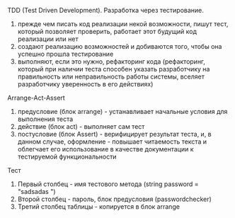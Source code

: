 TDD (Test Driven Development). Разработка через тестирование.
1. прежде чем писать код реализации некой возможности, пишут тест, который позволяет проверить, работает этот будущий код реализации или нет
2. создают реализацию возможностей и добиваются того, чтобы она успешно прошла тестирование
3. выполняют, если это нужно, рефакторинг кода (рефакторинг, который при наличии теста способен указать разработчику на правильность или неправильность работы системы, вселяет разработчику уверенность в его действиях)

Arrange-Act-Assert
1. предусловие (блок arrange) - устанавливает начальные условия для выполнения теста
2. действие (блок act) - выполняет сам тест
3. постусловие (блок Assert) - верифицирует результат теста, и, в данном случае, оформление - повышает читаемость текста и облегчает его использование в качестве документации к тестируемой функциональности

Тест
1. Первый столбец - имя тестового метода (string password = "sadsadas ")
2. Второй столбец - пароль, блок предусловия (passwordchecker)
3. Третий столбец таблицы - копируется в блок arrange
